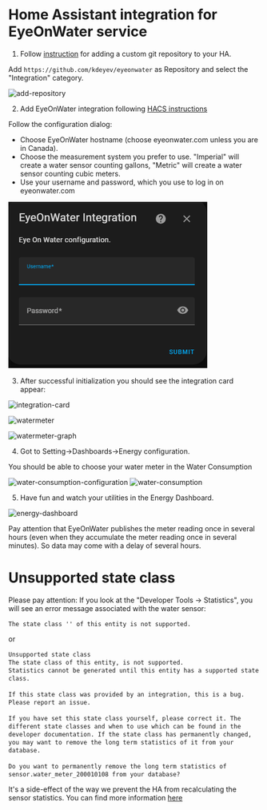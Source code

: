 # Home Assistant integration for EyeOnWater service

1. Follow [instruction](https://hacs.xyz/docs/faq/custom_repositories/) for adding a custom git repository to your HA.

Add `https://github.com/kdeyev/eyeonwater` as Repository and select the "Integration" category.

![add-repository](https://github.com/kdeyev/eyeonwater/blob/master/img/add-repository.png?raw=true)

2. Add EyeOnWater integration following [HACS instructions](https://github.com/hacs/integration)

Follow the configuration dialog:
- Choose EyeOnWater hostname (choose eyeonwater.com unless you are in Canada).
- Choose the measurement system you prefer to use. "Imperial" will create a water sensor counting gallons, "Metric" will create a water sensor counting cubic meters.
- Use your username and password, which you use to log in on eyeonwater.com

![configuration](https://github.com/kdeyev/eyeonwater/blob/master/img/configuration.png?raw=true)

3. After successful initialization you should see the integration card appear:

![integration-card](https://github.com/kdeyev/eyeonwater/blob/master/img/integration-card.png?raw=true)

![watermeter](https://github.com/kdeyev/eyeonwater/blob/master/img/watermeter.png?raw=true)

![watermeter-graph](https://github.com/kdeyev/eyeonwater/blob/master/img/watermeter-graph.png?raw=true)

4. Got to Setting->Dashboards->Energy configuration.

You should be able to choose your water meter in the Water Consumption

![water-consumption-configuration](https://github.com/kdeyev/eyeonwater/blob/master/img/water-consumption-configuration.png?raw=true)
![water-consumption](https://github.com/kdeyev/eyeonwater/blob/master/img/water-consumption.png?raw=true)

5. Have fun and watch your utilities in the Energy Dashboard.

![energy-dashboard](https://github.com/kdeyev/eyeonwater/blob/master/img/energy-dashboard.png?raw=true)

Pay attention that EyeOnWater publishes the meter reading once in several hours (even when they accumulate the meter reading once in several minutes). So data may come with a delay of several hours.


# Unsupported state class

Please pay attention: If you look at the "Developer Tools -> Statistics", you will see an error message associated with the water sensor:
```
The state class '' of this entity is not supported.
```
or
```
Unsupported state class
The state class of this entity, is not supported.
Statistics cannot be generated until this entity has a supported state class.

If this state class was provided by an integration, this is a bug. Please report an issue.

If you have set this state class yourself, please correct it. The different state classes and when to use which can be found in the developer documentation. If the state class has permanently changed, you may want to remove the long term statistics of it from your database.

Do you want to permanently remove the long term statistics of sensor.water_meter_200010108 from your database?
```

It's a side-effect of the way we prevent the HA from recalculating the sensor statistics. You can find more information [here](https://github.com/kdeyev/eyeonwater/issues/30)
